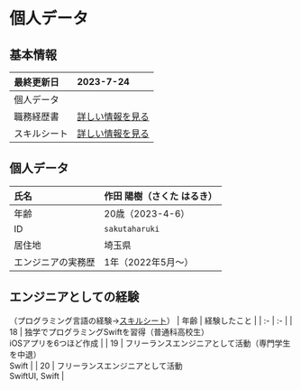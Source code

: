 <!-- 
リンクを別のページでできるようにHTMLで設定したい
-->
# 個人データ
## 基本情報
| 最終更新日 | 2023-7-24 |
| :- | :- |
| 個人データ |  |
| 職務経歴書 | [詳しい情報を見る](/README.md) |
| スキルシート | [詳しい情報を見る](/skill-sheet.md) |

## 個人データ
| 氏名 | 作田 陽樹（さくた はるき） |
| :- | :- |
| 年齢 | 20歳（2023-4-6） |
| ID | `sakutaharuki` |
| 居住地 | 埼玉県 |
| エンジニアの実務歴 | 1年（2022年5月〜） |

<!--
## SNSなど
| [ホームページ（HP）](https://sakuta21.wixsite.com/sakuta) | 休止 |
| :- | :- |
| [Youtube](https://youtube.com/channel/UCCzS-jNyzsQdeSylkcM4iLw) | プログラミング講座など |
| [Instagram](https://www.instagram.com/_saku_ta/) | 活動の最新情報など |
| [Twitter](https://twitter.com/_saku_ta) | 活動の最新情報など |
| [TikTok](https://www.tiktok.com/@_saku_ta) | 活動の最新情報など |
| [Facebook](https://www.facebook.com/saku.haru.2021) | 活動の最新情報など |
-->

## エンジニアとしての経験
（プログラミング言語の経験→[スキルシート](/skill-sheet.md)）
| 年齢 | 経験したこと |
| :- | :- |
| 18 | 独学でプログラミングSwiftを習得（普通科高校生）<br>iOSアプリを6つほど作成 |
| 19 | フリーランスエンジニアとして活動（専門学生を中退）<br>Swift |
| 20 | フリーランスエンジニアとして活動<br>SwiftUI, Swift |

